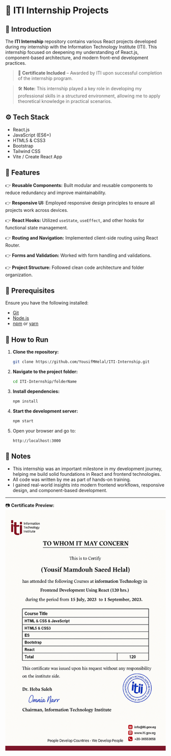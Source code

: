 # 🧠 ITI Internship Projects

## <a name="introduction">🎉 Introduction</a>

The **ITI Internship** repository contains various React projects developed during my internship with the Information Technology Institute (ITI). This internship focused on deepening my understanding of React.js, component-based architecture, and modern front-end development practices.

> 📜 **Certificate Included** – Awarded by ITI upon successful completion of the internship program.

> 🛠️ **Note:** This internship played a key role in developing my professional skills in a structured environment, allowing me to apply theoretical knowledge in practical scenarios.

## <a name="tech-stack">⚙️ Tech Stack</a>

- React.js
- JavaScript (ES6+)
- HTML5 & CSS3
- Bootstrap
- Tailwind CSS
- Vite / Create React App

## <a name="features">🔋 Features</a>

👉 **Reusable Components:** Built modular and reusable components to reduce redundancy and improve maintainability.

👉 **Responsive UI:** Employed responsive design principles to ensure all projects work across devices.

👉 **React Hooks:** Utilized `useState`, `useEffect`, and other hooks for functional state management.

👉 **Routing and Navigation:** Implemented client-side routing using React Router.

👉 **Forms and Validation:** Worked with form handling and validations.

👉 **Project Structure:** Followed clean code architecture and folder organization.

## <a name="prerequisites">🔧 Prerequisites</a>

Ensure you have the following installed:

- [Git](https://git-scm.com/)
- [Node.js](https://nodejs.org/)
- [npm](https://www.npmjs.com/) or [yarn](https://yarnpkg.com/)

## <a name="installation">🚀 How to Run</a>

1. **Clone the repository:**

   ```bash
   git clone https://github.com/YousifMHelal/ITI-Internship.git
   ```

2. **Navigate to the project folder:**

   ```bash
   cd ITI-Internship/folderName
   ```

3. **Install dependencies:**

   ```bash
   npm install
   ```

4. **Start the development server:**

   ```bash
   npm start
   ```

5. Open your browser and go to:
   ```
   http://localhost:3000
   ```

## <a name="note">📌 Notes</a>

- This internship was an important milestone in my development journey, helping me build solid foundations in React and frontend technologies.
- All code was written by me as part of hands-on training.
- I gained real-world insights into modern frontend workflows, responsive design, and component-based development.

---

📷 **Certificate Preview:**
![ITI Certificate](./iti.png)

